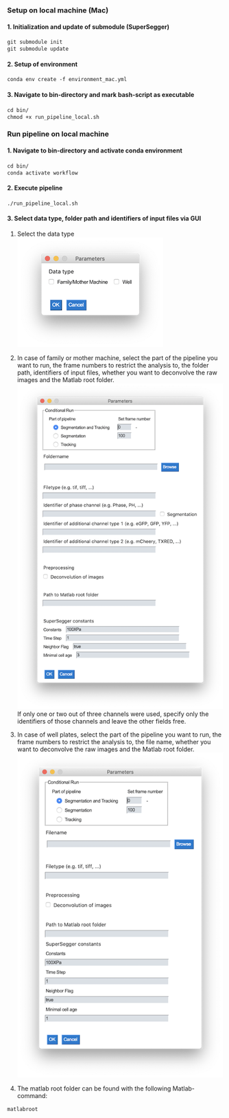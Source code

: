 ### Setup on local machine (Mac)
#### 1. Initialization and update of submodule (SuperSegger)
```
git submodule init
git submodule update
```

#### 2. Setup of environment
```
conda env create -f environment_mac.yml
```

#### 3. Navigate to bin-directory and mark bash-script as executable
```
cd bin/
chmod +x run_pipeline_local.sh
```

### Run pipeline on local machine
#### 1. Navigate to bin-directory and activate conda environment
```
cd bin/
conda activate workflow
```

#### 2. Execute pipeline
```
./run_pipeline_local.sh
```

#### 3. Select data type, folder path and identifiers of input files via GUI

1. Select the data type<br/>
![Screenshot_1](img/window_select.png)<br/>

2. In case of family or mother machine, select the part of the pipeline you want to run, the frame numbers to restrict the analysis to, the folder path, identifiers of input files, whether you want to deconvolve the raw images and the Matlab root folder.
![Screenshot_1](img/window_chamber.png)<br/>
If only one or two out of three channels were used, specify only the identifiers of those channels and leave the other fields free. 

3. In case of well plates, select the part of the pipeline you want to run, the frame numbers to restrict the analysis to, the file name, whether you want to deconvolve the raw images and the Matlab root folder.
![Screenshot_1](img/window_well.png)<br/>

3. The matlab root folder can be found with the following Matlab-command:
```
matlabroot
```

